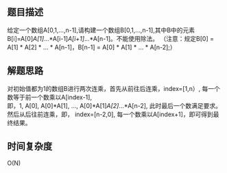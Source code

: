 ## 题目描述
给定一个数组A[0,1,...,n-1],请构建一个数组B[0,1,...,n-1],其中B中的元素B[i]=A[0]*A[1]*...*A[i-1]*A[i+1]*...*A[n-1]。不能使用除法。
（注意：规定B[0] = A[1] * A[2] * ... * A[n-1]，B[n-1] = A[0] * A[1] * ... * A[n-2];）

## 解题思路
对初始值都为1的数组B进行两次连乘，首先从前往后连乘，index=[1,n）, 每一个数等于前一个数乘以A[index-1],  
即，1, A[0], A[0]*A[1], ..., A[0]*A[1]*A[2]*...*A[n-2], 此时最后一个数满足要求。然后从后往前连乘，即，
index=[n-2,0], 每一个数乘以A[index+1]，即可得到最终结果。

## 时间复杂度
O(N)
